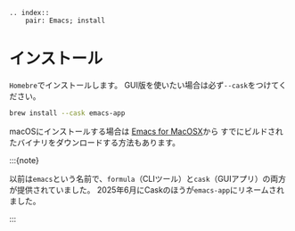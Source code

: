 ```{eval-rst}
.. index::
    pair: Emacs; install
```

# インストール

``Homebre``でインストールします。
GUI版を使いたい場合は必ず``--cask``をつけてください。

```bash
brew install --cask emacs-app
```

macOSにインストールする場合は
[Emacs for MacOSX](https://emacsformacosx.com)から
すでにビルドされたバイナリをダウンロードする方法もあります。

:::{note}

以前は`emacs`という名前で、`formula`（CLIツール）と`cask`（GUIアプリ）の両方が提供されていました。
2025年6月にCaskのほうが`emacs-app`にリネームされました。

:::
